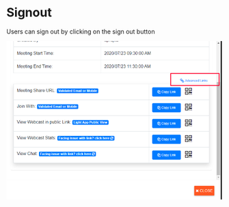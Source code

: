 # Signout

Users can sign out by clicking on the sign out button

![](.gitbook/assets/image%20%28308%29.png)

